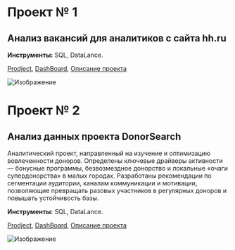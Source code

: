 # Проект № 1

## Анализ вакансий для аналитиков с сайта hh.ru


**Инструменты:** SQL, DataLance.

[Prodject](https://github.com/AgentDesher/Data-Analyst-Portfolio/blob/main/analyst_vacancies_hh_ru/analyst_vacancies_hh_ru.sql "Код проекта на GitHub"), 
[DashBoard](https://datalens.yandex/736dbp9afnq0s "DashBoard по проекту в DataLance"), 
[Описание проекта](https://github.com/AgentDesher/Data-Analyst-Portfolio/blob/main/analyst_vacancies_hh_ru/README.md)

![Изображение](https://s0.rbk.ru/v6_top_pics/media/img/8/97/347193150393978.jpeg)

# Проект № 2

## Анализ данных проекта DonorSearch
Аналитический проект, направленный на изучение и оптимизацию вовлеченности доноров. Определены ключевые драйверы активности — бонусные программы, безвозмездное донорство и локальные «очаги супердонорства» в малых городах. Разработаны рекомендации по сегментации аудитории, каналам коммуникации и мотивации, позволяющие превращать разовых участников в регулярных доноров и повышать устойчивость базы.

**Инструменты:** SQL, DataLance.

[Prodject](https://github.com/AgentDesher/Data-Analyst-Portfolio/blob/main/donorSearch/DonorSearch.sql "Код проекта на GitHub"), 
[DashBoard](https://datalens.yandex/xukteodgvp00i "DashBoard по проекту в DataLance"), 
[Описание проекта](https://github.com/AgentDesher/Data-Analyst-Portfolio/blob/main/donorSearch/README.md)

![Изображение](https://disk.yandex.ru/i/vsGwQN1C5o5vwg)



